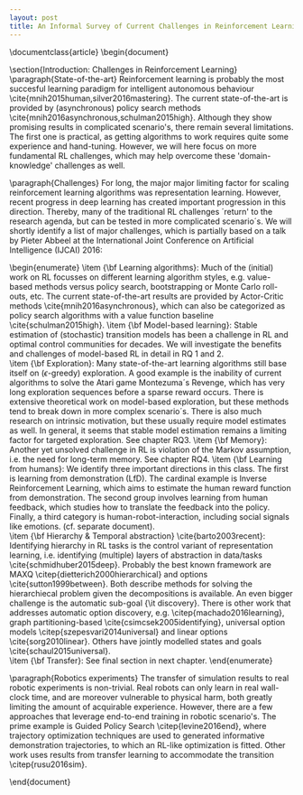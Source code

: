 ```yaml
---
layout: post
title: An Informal Survey of Current Challenges in Reinforcement Learning
---
```

\documentclass{article}
\begin{document}

\section{Introduction: Challenges in Reinforcement Learning}
\paragraph{State-of-the-art}
Reinforcement learning is probably the most succesful learning paradigm for intelligent autonomous behaviour \cite{mnih2015human,silver2016mastering}. The current state-of-the-art is provided by (asynchronous) policy search methods \cite{mnih2016asynchronous,schulman2015high}. Although they show promising results in complicated scenario's, there remain several limitations. The first one is practical, as getting algorithms to work requires quite some experience and hand-tuning. However, we will here focus on more fundamental RL challenges, which may help overcome these 'domain-knowledge' challenges as well.   

\paragraph{Challenges}
For long, the major major limiting factor for scaling reinforcement learning algorithms was representation learning. However, recent progress in deep learning has created important progression in this direction. Thereby, many of the traditional RL challenges ´return' to the research agenda, but can be tested in more complicated scenario´s. We will shortly identify a list of major challenges, which is partially based on a talk by Pieter Abbeel at the International Joint Conference on Artificial Intelligence (IJCAI) 2016: 

\begin{enumerate}
\item {\bf Learning algorithms}: Much of the (initial) work on RL focusses on different learning algorithm styles, e.g. value-based methods versus policy search, bootstrapping or Monte Carlo roll-outs, etc. The current state-of-the-art results are provided by Actor-Critic methods \cite{mnih2016asynchronous}, which can also be categorized as policy search algorithms with a value function baseline \cite{schulman2015high}. 
\item {\bf Model-based learning}: Stable estimation of (stochastic) transition models has been a challenge in RL and optimal control communities for decades. We will investigate the benefits and challenges of model-based RL in detail in RQ 1 and 2.  
\item {\bf Exploration}: Many state-of-the-art learning algorithms still base itself on ($\epsilon$-greedy) exploration. A good example is the inability of current algorithms to solve the Atari game Montezuma´s Revenge, which has very long exploration sequences before a sparse reward occurs. There is extensive theoretical work on model-based exploration, but these methods tend to break down in more complex scenario´s. There is also much research on intrinsic motivation, but these usually require model estimates as well. In general, it seems that stable model estimation remains a limiting factor for targeted exploration. See chapter RQ3. 
\item {\bf Memory}: Another yet unsolved challenge in RL is violation of the Markov assumption, i.e. the need for long-term memory. See chapter RQ4. 
\item {\bf Learning from humans}: We identify three important directions in this class. The first is learning from demonstration (LfD). The cardinal example is Inverse Reinforcement Learning, which aims to estimate the human reward function from demonstration. The second group involves learning from human feedback, which studies how to translate the feedback into the policy. Finally, a third category is human-robot-interaction, including social signals like emotions. (cf. separate document).  
\item {\bf Hierarchy \& Temporal abstraction} \cite{barto2003recent}: Identifying hierarchy in RL tasks is the control variant of representation learning, i.e. identifying (multiple) layers of abstraction in data/tasks \cite{schmidhuber2015deep}. Probably the best known framework are MAXQ \citep{dietterich2000hierarchical} and options \cite{sutton1999between}. Both describe methods for solving the hierarchiecal problem given the decompositions is available. An even bigger challenge is the automatic sub-goal {\it discovery}. There is other work that addresses automatic option discovery, e.g. \citep{machado2016learning}, graph partitioning-based \cite{csimcsek2005identifying}, universal option models \citep{szepesvari2014universal} and linear options \cite{sorg2010linear}. Others have jointly modelled states and goals \cite{schaul2015universal}.  
\item {\bf Transfer}: See final section in next chapter.
\end{enumerate}

\paragraph{Robotics experiments}
The transfer of simulation results to real robotic experiments is non-trivial. Real robots can only learn in real wall-clock time, and are moreover vulnerable to physical harm, both greatly limiting the amount of acquirable experience. However, there are a few approaches that leverage end-to-end training in robotic scenario's. The prime example is Guided Policy Search \citep{levine2016end}, where trajectory optimization techniques are used to generated informative demonstration trajectories, to which an RL-like optimization is fitted. Other work uses results from transfer learning to accommodate the transition \citep{rusu2016sim}. 

\end{document}
